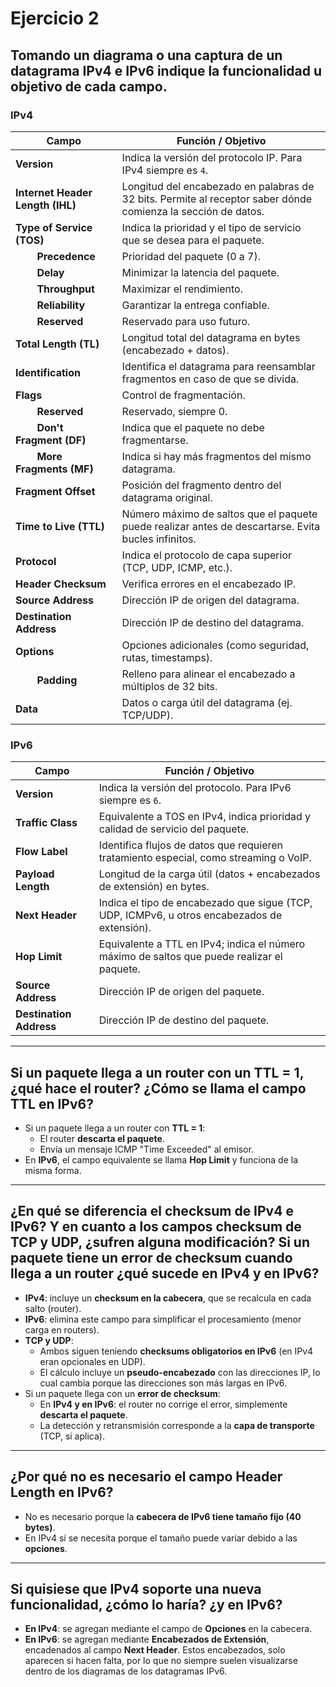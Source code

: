 # Ejercicio 2

## Tomando un diagrama o una captura de un datagrama IPv4 e IPv6 indique la funcionalidad u objetivo de cada campo.

### IPv4

| **Campo** | **Función / Objetivo** |
|-------|------------------|
| **Version** | Indica la versión del protocolo IP. Para IPv4 siempre es `4`. |
| **Internet Header Length (IHL)** | Longitud del encabezado en palabras de 32 bits. Permite al receptor saber dónde comienza la sección de datos. |
| **Type of Service (TOS)** | Indica la prioridad y el tipo de servicio que se desea para el paquete. |
| &nbsp;&nbsp;&nbsp;&nbsp;&nbsp;&nbsp;&nbsp;&nbsp;**Precedence** | Prioridad del paquete (0 a 7). |
| &nbsp;&nbsp;&nbsp;&nbsp;&nbsp;&nbsp;&nbsp;&nbsp;**Delay** | Minimizar la latencia del paquete. |
| &nbsp;&nbsp;&nbsp;&nbsp;&nbsp;&nbsp;&nbsp;&nbsp;**Throughput** | Maximizar el rendimiento. |
| &nbsp;&nbsp;&nbsp;&nbsp;&nbsp;&nbsp;&nbsp;&nbsp;**Reliability** | Garantizar la entrega confiable. |
| &nbsp;&nbsp;&nbsp;&nbsp;&nbsp;&nbsp;&nbsp;&nbsp;**Reserved** | Reservado para uso futuro. |
| **Total Length (TL)** | Longitud total del datagrama en bytes (encabezado + datos). |
| **Identification** | Identifica el datagrama para reensamblar fragmentos en caso de que se divida. |
| **Flags** | Control de fragmentación. |
| &nbsp;&nbsp;&nbsp;&nbsp;&nbsp;&nbsp;&nbsp;&nbsp;**Reserved** | Reservado, siempre 0. |
| &nbsp;&nbsp;&nbsp;&nbsp;&nbsp;&nbsp;&nbsp;&nbsp;**Don't Fragment (DF)** | Indica que el paquete no debe fragmentarse. |
| &nbsp;&nbsp;&nbsp;&nbsp;&nbsp;&nbsp;&nbsp;&nbsp;**More Fragments (MF)** | Indica si hay más fragmentos del mismo datagrama. |
| **Fragment Offset** | Posición del fragmento dentro del datagrama original. |
| **Time to Live (TTL)** | Número máximo de saltos que el paquete puede realizar antes de descartarse. Evita bucles infinitos. |
| **Protocol** | Indica el protocolo de capa superior (TCP, UDP, ICMP, etc.). |
| **Header Checksum** | Verifica errores en el encabezado IP. |
| **Source Address** | Dirección IP de origen del datagrama. |
| **Destination Address** | Dirección IP de destino del datagrama. |
| **Options** | Opciones adicionales (como seguridad, rutas, timestamps). |
| &nbsp;&nbsp;&nbsp;&nbsp;&nbsp;&nbsp;&nbsp;&nbsp;**Padding** | Relleno para alinear el encabezado a múltiplos de 32 bits. |
| **Data** | Datos o carga útil del datagrama (ej. TCP/UDP). |

### IPv6

| Campo | Función / Objetivo |
|-------|------------------|
| **Version** | Indica la versión del protocolo. Para IPv6 siempre es `6`. |
| **Traffic Class** | Equivalente a TOS en IPv4, indica prioridad y calidad de servicio del paquete. |
| **Flow Label** | Identifica flujos de datos que requieren tratamiento especial, como streaming o VoIP. |
| **Payload Length** | Longitud de la carga útil (datos + encabezados de extensión) en bytes. |
| **Next Header** | Indica el tipo de encabezado que sigue (TCP, UDP, ICMPv6, u otros encabezados de extensión). |
| **Hop Limit** | Equivalente a TTL en IPv4; indica el número máximo de saltos que puede realizar el paquete. |
| **Source Address** | Dirección IP de origen del paquete. |
| **Destination Address** | Dirección IP de destino del paquete. |

---

## Si un paquete llega a un router con un TTL = 1, ¿qué hace el router? ¿Cómo se llama el campo TTL en IPv6?
- Si un paquete llega a un router con **TTL = 1**:
  - El router **descarta el paquete**.  
  - Envía un mensaje ICMP "Time Exceeded" al emisor.  
- En **IPv6**, el campo equivalente se llama **Hop Limit** y funciona de la misma forma.

---

## ¿En qué se diferencia el checksum de IPv4 e IPv6? Y en cuanto a los campos checksum de TCP y UDP, ¿sufren alguna modificación? Si un paquete tiene un error de checksum cuando llega a un router ¿qué sucede en IPv4 y en IPv6?
- **IPv4**: incluye un **checksum en la cabecera**, que se recalcula en cada salto (router).  
- **IPv6**: elimina este campo para simplificar el procesamiento (menor carga en routers).  
- **TCP y UDP**:
  - Ambos siguen teniendo **checksums obligatorios en IPv6** (en IPv4 eran opcionales en UDP).  
  - El cálculo incluye un **pseudo-encabezado** con las direcciones IP, lo cual cambia porque las direcciones son más largas en IPv6.  
- Si un paquete llega con un **error de checksum**:
  - En **IPv4 y en IPv6**: el router no corrige el error, simplemente **descarta el paquete**.  
  - La detección y retransmisión corresponde a la **capa de transporte** (TCP, si aplica).

---

## ¿Por qué no es necesario el campo Header Length en IPv6?
- No es necesario porque la **cabecera de IPv6 tiene tamaño fijo (40 bytes)**.  
- En IPv4 sí se necesita porque el tamaño puede variar debido a las **opciones**.

---

## Si quisiese que IPv4 soporte una nueva funcionalidad, ¿cómo lo haría? ¿y en IPv6?
- **En IPv4**: se agregan mediante el campo de **Opciones** en la cabecera.  
- **En IPv6**: se agregan mediante **Encabezados de Extensión**, encadenados al campo **Next Header**. Estos encabezados, solo aparecen si hacen falta, por lo que no siempre suelen visualizarse dentro de los diagramas de los datagramas IPv6.
